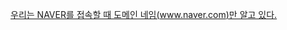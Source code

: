 [우리는 NAVER를 접속할 때 도메인 네임(www.naver.com)만 알고 있다.](https://medium.com/@Hailey24/%EC%9A%B0%EB%A6%AC%EB%8A%94-naver%EB%A5%BC-%EC%A0%91%EC%86%8D%ED%95%A0-%EB%95%8C-%EB%8F%84%EB%A9%94%EC%9D%B8-%EB%84%A4%EC%9E%84-www-naver-com-%EB%A7%8C-%EC%95%8C%EA%B3%A0-%EC%9E%88%EB%8B%A4-cf3d294c911c)
